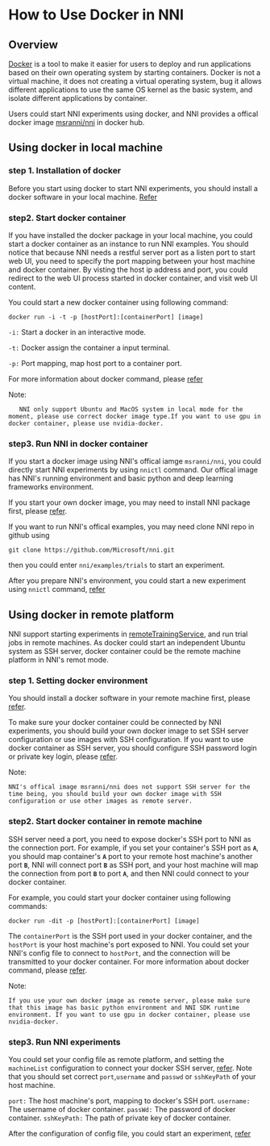 **How to Use Docker in NNI**
===

## Overview

[Docker](https://www.docker.com/) is a tool to make it easier for users to deploy and run applications based on their own operating system by starting containers. Docker is not a virtual machine, it does not creating a virtual operating system, bug it allows different applications to use the same OS kernel as the basic system, and isolate different applications by container.

Users could start NNI experiments using docker, and NNI provides a offical docker image [msranni/nni](https://hub.docker.com/r/msranni/nni) in docker hub.

## Using docker in local machine

### step 1. Installation of docker
Before you start using docker to start NNI experiments, you should install a docker software in your local machine. [Refer](https://docs.docker.com/install/linux/docker-ce/ubuntu/)

### step2. Start docker container
If you have installed the docker package in your local machine, you could start a docker container as an instance to run NNI examples. You should notice that because NNI needs a restful server port as a listen port to start web UI, you need to specify the port mapping between your host machine and docker container. By visting the host ip address and port, you could redirect to the web UI process started in docker container, and visit web UI content.

You could start a new docker container using following command:
```
docker run -i -t -p [hostPort]:[containerPort] [image]
``` 
`-i:` Start a docker in an interactive mode.

`-t:` Docker assign the container a input terminal.

`-p:` Port mapping, map host port to a container port.

For more information about docker command, please [refer](https://docs.docker.com/v17.09/edge/engine/reference/run/)

Note:
```
   NNI only support Ubuntu and MacOS system in local mode for the moment, please use correct docker image type.If you want to use gpu in docker container, please use nvidia-docker.
```
### step3. Run NNI in docker container

If you start a docker image using NNI's offical iamge `msranni/nni`, you could directly start NNI experiments by using `nnictl` command. Our offical image has NNI's running environment and basic python and deep learning frameworks environment. 

If you start your own docker image, you may need to install NNI package first, please [refer](https://github.com/Microsoft/nni/blob/master/docs/en_US/Installation.md).

If you want to run NNI's offical examples, you may need clone NNI repo in github using 
```
git clone https://github.com/Microsoft/nni.git
```
then you could enter `nni/examples/trials` to start an experiment.

After you prepare NNI's environment, you could start a new experiment using `nnictl` command, [refer](https://github.com/Microsoft/nni/blob/master/docs/en_US/QuickStart.md)

## Using docker in remote platform

NNI support starting experiments in [remoteTrainingService](https://github.com/Microsoft/nni/blob/master/docs/en_US/RemoteMachineMode.md), and run trial jobs in remote machines. As docker could start an independent Ubuntu system as SSH server, docker container could be the remote machine platform in NNI's remot mode.

### step 1. Setting docker environment

You should install a docker software in your remote machine first, please [refer](https://docs.docker.com/install/linux/docker-ce/ubuntu/).

To make sure your docker container could be connected by NNI experiments, you should build your own docker image to set SSH server configuration or use images with SSH configuration. If you want to use docker container as SSH server, you should configure SSH password login or private key login, please [refer](https://docs.docker.com/engine/examples/running_ssh_service/).

Note:
```
NNI's offical image msranni/nni does not support SSH server for the time being, you should build your own docker image with SSH configuration or use other images as remote server.
```

### step2. Start docker container in remote machine

SSH server need a port, you need to expose docker's SSH port to NNI as the connection port. For example, if you set your container's SSH port as **`A`**, you should map container's **`A`** port to your remote host machine's another port **`B`**, NNI will connect port **`B`** as SSH port, and your host machine will map the connection from port **`B`** to port **`A`**, and then NNI could connect to your docker container.

For example, you could start your docker container using following commands:
```
docker run -dit -p [hostPort]:[containerPort] [image]
```
The `containerPort` is the SSH port used in your docker container, and the `hostPort` is your host machine's port exposed to NNI. You could set your NNI's config file to connect to `hostPort`, and the connection will be transmitted to your docker container.
For more information about docker command, please [refer](https://docs.docker.com/v17.09/edge/engine/reference/run/).

Note:
```
If you use your own docker image as remote server, please make sure that this image has basic python environment and NNI SDK runtime environment. If you want to use gpu in docker container, please use nvidia-docker.
```

### step3. Run NNI experiments

You could set your config file as remote platform, and setting the `machineList` configuration to connect your docker SSH server, [refer](https://github.com/Microsoft/nni/blob/master/docs/en_US/RemoteMachineMode.md). Note that you should set correct `port`,`username` and `passwd` or `sshKeyPath` of your host machine.

`port:` The host machine's port, mapping to docker's SSH port.
`username:` The username of docker container.
`passWd:` The password of docker container.
`sshKeyPath:` The path of private key of docker container.

After the configuration of config file, you could start an experiment, [refer](https://github.com/Microsoft/nni/blob/master/docs/en_US/QuickStart.md)